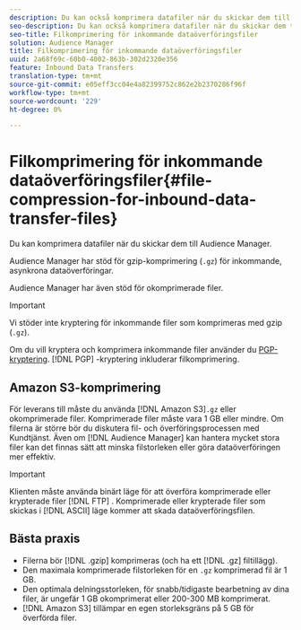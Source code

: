 ```yaml
---
description: Du kan också komprimera datafiler när du skickar dem till Audience Manager.
seo-description: Du kan också komprimera datafiler när du skickar dem till Audience Manager.
seo-title: Filkomprimering för inkommande dataöverföringsfiler
solution: Audience Manager
title: Filkomprimering för inkommande dataöverföringsfiler
uuid: 2a68f69c-60b0-4002-863b-302d2320e356
feature: Inbound Data Transfers
translation-type: tm+mt
source-git-commit: e05eff3cc04e4a82399752c862e2b2370286f96f
workflow-type: tm+mt
source-wordcount: '229'
ht-degree: 0%

---
```



# Filkomprimering för inkommande dataöverföringsfiler{#file-compression-for-inbound-data-transfer-files}

Du kan komprimera datafiler när du skickar dem till Audience Manager.

<!-- inbound-file-compression.xml -->

Audience Manager har stöd för gzip-komprimering (`.gz`) för inkommande, asynkrona dataöverföringar.

Audience Manager har även stöd för okomprimerade filer.

>[!IMPORTANT]
>
>Vi stöder inte kryptering för inkommande filer som komprimeras med gzip (`.gz`).
>
>Om du vill kryptera och komprimera inkommande filer använder du [PGP-kryptering](../../../integration/sending-audience-data/batch-data-transfer-explained/inbound-file-encryption.md). [!DNL PGP] -kryptering inkluderar filkomprimering.

## Amazon S3-komprimering

För leverans till måste du använda [!DNL Amazon S3]`.gz` eller okomprimerade filer. Komprimerade filer måste vara 1 GB eller mindre. Om filerna är större bör du diskutera fil- och överföringsprocessen med Kundtjänst. Även om [!DNL Audience Manager] kan hantera mycket stora filer kan det finnas sätt att minska filstorleken eller göra dataöverföringen mer effektiv.

>[!IMPORTANT]
>
>Klienten måste använda binärt läge för att överföra komprimerade eller krypterade filer [!DNL FTP] . Komprimerade eller krypterade filer som skickas i [!DNL ASCII] läge kommer att skada dataöverföringsfilen.

## Bästa praxis

* Filerna bör [!DNL .gzip] komprimeras (och ha ett [!DNL .gz] filtillägg).
* Den maximala komprimerade filstorleken för en `.gz` komprimerad fil är 1 GB.
* Den optimala delningsstorleken, för snabb/tidigaste bearbetning av dina filer, är ungefär 1 GB okomprimerat eller 200-300 MB komprimerat.
* [!DNL Amazon S3] tillämpar en egen storleksgräns på 5 GB för överförda filer.
